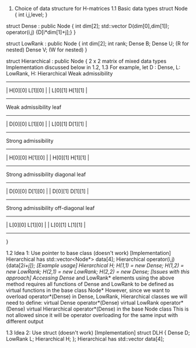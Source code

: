 1. Choice of data structure for H-matrices
1.1 Basic data types
struct Node {
 int i,j,level;
}

struct Dense : public Node {
 int dim[2];
 std::vector<T> D(dim[0],dim[1]);
 operator(i,j) {D[i*dim[1]+j];}
}

struct LowRank : public Node {
 int dim[2];
 int rank;
 Dense B;
 Dense U; (R for nested)
 Dense V; (W for nested)
}

struct Hierarchical : public Node {
 2 x 2 matrix of mixed data types
 Implementation discussed below in 1.2, 1.3
  For example, let D : Dense, L: LowRank, H: Hierarchical
  Weak admissibility
   --               --
   | H[0][0] L[1][0] |
   | L[0][1] H[1][1] |
   --               --
  Weak admissibility leaf
   --               --
   | D[0][0] L[1][0] |
   | L[0][1] D[1][1] |
   --               --
  Strong admissibility
   --               --
   | H[0][0] H[1][0] |
   | H[0][1] H[1][1] |
   --               --
  Strong admissibility diagonal leaf
   --               --
   | D[0][0] D[1][0] |
   | D[0][1] D[1][1] |
   --               --
  Strong admissibility off-diagonal leaf
   --               --
   | L[0][0] L[1][0] |
   | L[0][1] L[1][1] |
   --               --
}

1.2 Idea 1: Use pointer to base class (doesn't work)
[Implementation]
 Hierarchical has std::vector<Node*> data[4];
 Hierarchical operator(i,j) {data[2*i+j]};
[Example usage]
 Hierarchical H;
 H(1,1) = new Dense;
 H(1,2) = new LowRank;
 H(2,1) = new LowRank;
 H(2,2) = new Dense;
[Issues with this approach]
 Accessing Dense* and LowRank* elements using the above method requires all functions of
 Dense and LowRank to be defined as virtual functions in the base class Node*
 However, since we want to overload operator*(Dense) in Dense, LowRank, Hierarchical classes we will need to define:
 virtual Dense operator*(Dense)
 virtual LowRank operator*(Dense)
 virtual Hierarchical operator*(Dense)
 in the base Node class
 This is not allowed since it will be operator overloading for the same input with different output

1.3 Idea 2: Use struct (doesn't work)
[Implementation]
 struct DLH {
  Dense D;
  LowRank L;
  Hierarchical H;
 };
 Hierarchical has std::vector<DLH> data[4];